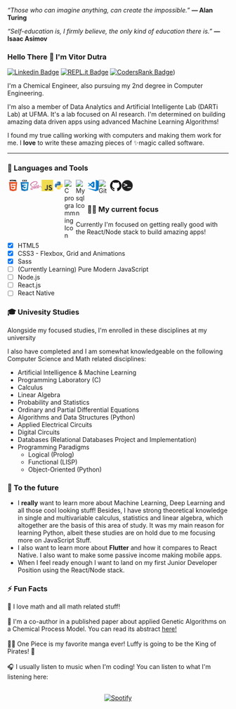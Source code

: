 *“Those who can imagine anything, can create the impossible.”*
**― Alan Turing**

*“Self-education is, I firmly believe, the only kind of education there is.”*
**― Isaac Asimov**

### Hello There 🖖 I'm Vitor Dutra
[![Linkedin Badge](https://img.shields.io/badge/-Vitor%20Dutra-lightgrey?style=flat&logo=Linkedin&logoColor=white&link=https://www.linkedin.com/in/vitor-dutra/)](https://www.linkedin.com/in/vitor-dutra/)
[![REPL.it Badge](https://img.shields.io/badge/REPL.it-lightgrey?style=flat&logo=replit&logoColor=white&link=https://replit.com/@jvitordutra)](https://replit.com/@jvitordutra)
[![CodersRank Badge](https://img.shields.io/badge/CodersRank-lightgrey?style=flat&logo=codersrank&logoColor=white&link=https://profile.codersrank.io/user/vitordutra)](https://profile.codersrank.io/user/vitordutra))

I'm a Chemical Engineer, also pursuing my 2nd degree in Computer Engineering.

I'm also a member of Data Analytics and Artificial Intelligente Lab (DARTi Lab) at UFMA.
It's a lab focused on AI research. I'm determined on building amazing data driven apps using advanced Machine Learning Algorithms!

I found my true calling working with computers and making them work for me. 
I **love** to write these amazing pieces of ✨magic called software.

---

### 🧰 Languages and Tools

   <a href="https://developer.mozilla.org/en-US/docs/Web/HTML">
      <img
        align="left"
        alt="HTML5"
        width="26px"
        src="https://raw.githubusercontent.com/github/explore/80688e429a7d4ef2fca1e82350fe8e3517d3494d/topics/html/html.png"
      />
    </a>
    
   <a href="https://developer.mozilla.org/en-US/docs/Glossary/CSS">
      <img
        align="left"
        alt="CSS3"
        width="26px"
        src="https://raw.githubusercontent.com/github/explore/80688e429a7d4ef2fca1e82350fe8e3517d3494d/topics/css/css.png"
      />
    </a>
    
   <a href="https://sass-lang.com/">
      <img
        align="left"
        alt="Sass"
        width="26px"
        src="https://raw.githubusercontent.com/github/explore/80688e429a7d4ef2fca1e82350fe8e3517d3494d/topics/sass/sass.png"
      />
    </a>
    
   <a href="https://developer.mozilla.org/pt-BR/docs/Aprender/JavaScript">
      <img
        align="left"
        alt="JavaScript"
        width="26px"
        src="https://raw.githubusercontent.com/github/explore/80688e429a7d4ef2fca1e82350fe8e3517d3494d/topics/javascript/javascript.png"
      />
    </a>
    
   <a href="https://www.python.org/">
      <img
        align="left"
        alt="Python"
        width="26px"
        src="https://raw.githubusercontent.com/github/explore/80688e429a7d4ef2fca1e82350fe8e3517d3494d/topics/python/python.png"
      />
    </a>
    
<a href="https://www.geeksforgeeks.org/c-language-set-1-introduction/">
      <img
        align="left"
        src="https://cdn.iconscout.com/icon/free/png-256/c-programming-569564.png"
        srcset="
          https://cdn.iconscout.com/icon/free/png-512/c-programming-569564.png 2x
        "
        alt="C programming Icon"
        width="26px"
      />
</a>

<a href="https://www.mysql.com/">
      <img
        align="left"
        src="https://cdn.iconscout.com/icon/free/png-256/mysql-21-1174941.png"
        srcset="
          https://cdn.iconscout.com/icon/free/png-512/mysql-21-1174941.png 2x
        "
        alt="Mysql Icon"
        width="26px"
      />
</a>
<a href="https://code.visualstudio.com/">
      <img
        align="left"
        alt="Visual Studio Code"
        width="26px"
        src="https://raw.githubusercontent.com/github/explore/80688e429a7d4ef2fca1e82350fe8e3517d3494d/topics/visual-studio-code/visual-studio-code.png"
      />
    </a>
<a href="https://git-scm.com/">
      <img
        align="left"
        alt="Git"
        width="26px"
        src="https://git-scm.com/images/logos/downloads/Git-Icon-1788C.png"
      />
</a>
<a href="https://github.com/">
      <img
        align="left"
        alt="GitHub"
        width="26px"
        src="https://raw.githubusercontent.com/github/explore/78df643247d429f6cc873026c0622819ad797942/topics/github/github.png"
      />
</a>

<a href="https://ubuntu.com/tutorials/command-line-for-beginners#1-overview">
      <img
        align="left"
        alt="Terminal"
        width="26px"
        src="https://raw.githubusercontent.com/github/explore/80688e429a7d4ef2fca1e82350fe8e3517d3494d/topics/terminal/terminal.png"
      />
</a>

<br />
<br />

### 👨‍💻 My current focus 
Currently I'm focused on getting really good with the React/Node stack to build amazing apps!
 - [x] HTML5
 - [x] CSS3 - Flexbox, Grid and Animations
 - [x] Sass
 - [ ] (Currently Learning) Pure Modern JavaScript
 - [ ] Node.js
 - [ ] React.js
 - [ ] React Native
 
### 🎓 Univesity Studies 
Alongside my focused studies, I'm enrolled in these disciplines at my university

I also have completed and I am somewhat knowledgeable on the following Computer Science and Math related disciplines:
 - Artificial Intelligence & Machine Learning
 - Programming Laboratory (C)
 - Calculus
 - Linear Algebra
 - Probability and Statistics
 - Ordinary and Partial Differential Equations
 - Algorithms and Data Structures (Python)
 - Applied Electrical Circuits
 - Digital Circuits
 - Databases (Relational Databases Project and Implementation)
 - Programming Paradigms
   - Logical (Prolog)
   - Functional (LISP)
   - Object-Oriented (Python)

### 🤖 To the future
- I **really** want to learn more about Machine Learning, Deep Learning and all those cool looking stuff! Besides, I have strong theoretical knowledge in single and multivariable calculus, statistics and linear algebra, which altogether are the basis of this area of study. It was my main reason for learning Python, albeit these studies are on hold due to me focusing more on JavaScript Stuff.
- I also want to learn more about **Flutter** and how it compares to React Native. I also want to make some passive income making mobile apps.
- When I feel ready enough I want to land on my first Junior Developer Position using the React/Node stack.


### ⚡ Fun Facts
 🔢 I love math and all math related stuff! </br></br>
 📝 I'm a co-author in a published paper about applied Genetic Algorithms on a Chemical Process Model. You can read its abstract [here!](https://link.springer.com/article/10.1007/s10570-020-03183-w)</br></br>
 🏴‍☠️ One Piece is my favorite manga ever! Luffy is going to be the King of Pirates! 🌊 </br></br>
 🎧 I usually listen to music when I'm coding! You can listen to what I'm listening here:</br></br>
    <div align="center">
      <a href="https://open.spotify.com/user/12170523014">
        <img
          src="https://novatorem-rose-theta.vercel.app//api/spotify"
          alt="Spotify"
        />
      </a>
    </div>

